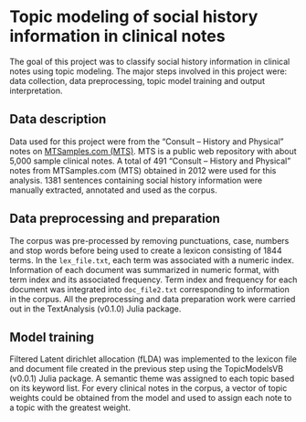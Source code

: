 # Topic modeling of social history information in clinical notes

The goal of this project was to classify social history information in clinical notes using topic modeling. The major steps involved in this project were: data collection, data preprocessing, topic model training and  output interpretation. 

## Data description
Data used for this project were from the “Consult – History and Physical” notes on  [MTSamples.com (MTS)](http://www.mtsamples.com/). MTS is a public web repository with about 5,000 sample clinical notes. A total of 491 “Consult – History and Physical” notes from MTSamples.com (MTS) obtained in 2012 were used for this analysis. 1381 sentences containing social history information were manually extracted, annotated and used as the corpus.

## Data preprocessing and preparation
The corpus was pre-processed by removing punctuations, case, numbers and stop words before being used to create a lexicon consisting of 1844 terms. In the `lex_file.txt`, each term was associated with a numeric index. Information of each document was summarized in numeric format, with term index and its associated frequency. Term index and frequency for each document was integrated into `doc_file2.txt` corresponding to information in the corpus. All the preprocessing and data preparation work were carried out in the TextAnalysis (v0.1.0) Julia package. 

## Model training
Filtered Latent dirichlet allocation (fLDA) was implemented to the lexicon file and document file created in the previous step using the TopicModelsVB (v0.0.1) Julia package. A semantic theme was assigned to each topic based on its keyword list. For every clinical notes in the corpus, a vector of topic weights could be obtained from the model and used to assign each note to a topic with the greatest weight.
